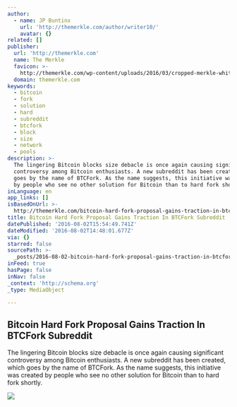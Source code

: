 ```yaml
---
author:
  - name: JP Buntinx
    url: 'http://themerkle.com/author/writer10/'
    avatar: {}
related: []
publisher:
  url: 'http://themerkle.com'
  name: The Merkle
  favicon: >-
    http://themerkle.com/wp-content/uploads/2016/03/cropped-merkle-white-1-192x192.png
  domain: themerkle.com
keywords:
  - bitcoin
  - fork
  - solution
  - hard
  - subreddit
  - btcfork
  - block
  - size
  - network
  - pools
description: >-
  The lingering Bitcoin blocks size debacle is once again causing significant
  controversy among Bitcoin enthusiasts. A new subreddit has been created, which
  goes by the name of BTCFork. As the name suggests, this initiative was created
  by people who see no other solution for Bitcoin than to hard fork shortly.
inLanguage: en
app_links: []
isBasedOnUrl: >-
  http://themerkle.com/bitcoin-hard-fork-proposal-gains-traction-in-btcfork-subreddit/
title: Bitcoin Hard Fork Proposal Gains Traction In BTCFork Subreddit
datePublished: '2016-08-02T15:54:49.741Z'
dateModified: '2016-08-02T14:48:01.677Z'
via: {}
starred: false
sourcePath: >-
  _posts/2016-08-02-bitcoin-hard-fork-proposal-gains-traction-in-btcfork-subredd.md
inFeed: true
hasPage: false
inNav: false
_context: 'http://schema.org'
_type: MediaObject

---
```

<article style=""><h1>Bitcoin Hard Fork Proposal Gains Traction In BTCFork Subreddit</h1><p>The lingering Bitcoin blocks size debacle is once again causing significant controversy among Bitcoin enthusiasts. A new subreddit has been created, which goes by the name of BTCFork. As the name suggests, this initiative was created by people who see no other solution for Bitcoin than to hard fork shortly.</p><img src="http://themerkle.com/wp-content/uploads/2016/08/shutterstock_116935975.jpg" /></article>